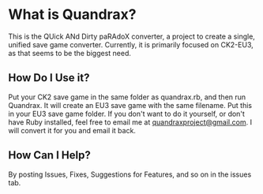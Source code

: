 # What is Quandrax?

   This is the QUick ANd Dirty paRAdoX converter, a project to create a single,
   unified save game converter. Currently, it is primarily focused on CK2-EU3,
   as that seems to be the biggest need.

## How Do I Use it?

   Put your CK2 save game in the same folder as quandrax.rb, and then run 
   Quandrax. It will create an EU3 save game with the same filename. Put this
   in your EU3 save game folder.
   If you don't want to do it yourself, or don't have Ruby installed, feel free 
   to email me at quandraxproject@gmail.com. I will convert it for you and email it back.

## How Can I Help?
   
   By posting Issues, Fixes, Suggestions for Features, and so on in the issues tab.
     
